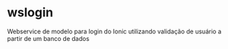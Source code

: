 # wslogin
Webservice de modelo para login do Ionic utilizando validação de usuário a partir de um banco de dados
